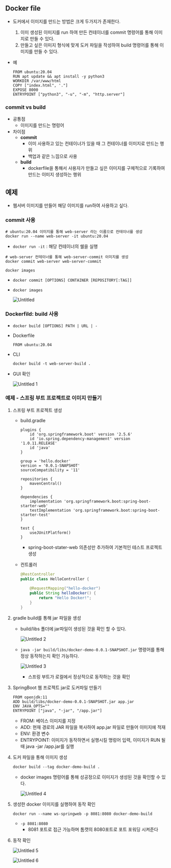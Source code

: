 ## Docker file

- 도커에서 이미지를 만드는 방법은 크게 두가지가 존재한다.
    1. 이미 생성된 이미지를 run 하여 만든 컨테이너를 commit 명령어를 통해 이미지로 만들 수 있다.
    2. 만들고 싶은 이미지 형식에 맞게 도커 파일을 작성하여 build 명령어를 통해 이미지를 만들 수 있다.
- 예
    
    ```docker
    FROM ubuntu:20.04
    RUN apt update && apt install -y python3
    WORKDIR /var/www/html
    COPY ["index.html", '."]
    EXPOSE 8000
    ENTRYPOINT ["python3", "-u", "-m", "http.server"]
    ```
    

### commit vs build

- 공통점
    - 이미지를 만드는 명렁어
- 차이점
    - **commit**
        - 이미 사용하고 있는 컨테이너가 있을 때 그 컨테이너를 이미지로 만드는 행위
        - 백업과 같은 느낌으로 사용
    - **build**
        - dockerfile을 통해서 사용자가 만들고 싶은 이미지를 구체적으로 기록하여 만드는 이미지 생성하는 행위

## 예제

- 웹서버 이미지를 만들어 해당 이미지를 run하여 사용하고 싶다.

### commit 사용

```docker
# ubuntu:20.04 이미지를 통해 web-server 라는 이름으로 컨테이너를 생성
docker run --name web-server -it ubuntu:20.04
```

- `docker run -it` : 해당 컨테이너의 쉘을 실행

```docker
# web-server 컨테이너를 통해 web-server-commit 이미지를 생성
docker commit web-server web-server-commit

docker images
```

- `docker commit [OPTIONS] CONTAINER [REPOSITORY[:TAG]]`
- `docker images`
    
    ![Untitled](https://user-images.githubusercontent.com/72686708/139217751-5d427da3-1566-4fe4-aad2-9f5db96553f9.png)
    

### Dockerfild: build 사용

- `docker build [OPTIONS] PATH | URL | -`
- Dockerfile
    
    ```docker
    FROM ubuntu:20.04
    ```
    
- CLI
    
    ```docker
    docker build -t web-server-build .
    ```
    
- GUI 확인
    
    ![Untitled 1](https://user-images.githubusercontent.com/72686708/139217775-1011c2c1-f53b-4a1b-b100-f5fd89a144b9.png)
    

### 예제 - 스프링 부트 프로젝트로 이미지 만들기

1. 스프링 부트 프로젝트 생성
    - build.gradle
        
        ```
        plugins {
            id 'org.springframework.boot' version '2.5.6'
            id 'io.spring.dependency-management' version '1.0.11.RELEASE'
            id 'java'
        }
        
        group = 'hello.docker'
        version = '0.0.1-SNAPSHOT'
        sourceCompatibility = '11'
        
        repositories {
            mavenCentral()
        }
        
        dependencies {
            implementation 'org.springframework.boot:spring-boot-starter-web'
            testImplementation 'org.springframework.boot:spring-boot-starter-test'
        }
        
        test {
            useJUnitPlatform()
        }
        ```
        
        - spring-boot-stater-web 의존성만 추가하여 기본적인 테스트 프로젝트 생성
    - 컨트롤러
        
        ```java
        @RestController
        public class HelloController {
            
            @RequestMapping("hello-docker")
            public String helloDocker() {
                return "Hello Docker!";
            }
        }
        ```
        
2. gradle build를 통해 jar 파일을 생성
    - build/libs 폴더에 jar파일이 생성된 것을 확인 할 수 있다.
        
        ![Untitled 2](https://user-images.githubusercontent.com/72686708/139217814-f49a7528-8029-4520-a87e-b0964e79c248.png)
        
    - `java -jar build/libs/docker-demo-0.0.1-SNAPSHOT.jar` 명령어를 통해 정상 동작하는지 확인 가능하다.
        
        ![Untitled 3](https://user-images.githubusercontent.com/72686708/139217841-2c9e2351-f55e-4eb7-9eec-5a69d054f50c.png)
        
        - 스프링 부트가 로컬에서 정상적으로 동작하는 것을 확인
3. SpringBoot 웹 프로젝트 jar로 도커파일 만들기
    
    ```docker
    FROM openjdk:11
    ADD build/libs/docker-demo-0.0.1-SNAPSHOT.jar app.jar
    ENV JAVA_OPTS=""
    ENTRYPOINT ["java", "-jar", "/app.jar"]
    ```
    
    - FROM: 베이스 이미지를 지정
    - ADD: 현재 경로의 JAR 파일을 복사하여 app.jar 파일로 만들어 이미지에 적재
    - ENV: 환경 변수
    - ENTRYPOINT: 이미지가 동작하면서 실행시킬 명렁어 입력, 이미지가 RUN 될때 java -jar /app.jar를 실행
4. 도커 파일을 통해 이미지 생성
    
    ```docker
    docker build --tag docker-demo-build .
    ```
    
    - docker images 명렁어를 통해 성공정으로 이미지가 생성된 것을 확인할 수 있다.
        
        ![Untitled 4](https://user-images.githubusercontent.com/72686708/139217859-c9ef863c-ee9a-43e7-b3f7-36d5f3c25a52.png)
        
5. 생성한 docker 이미지를 실행하여 동작 확인
    
    ```docker
    docker run --name ws-springweb -p 8081:8080 docker-demo-build
    ```
    
    - `-p 8081:8080`
        - 8081 포트로 접근 가능하며 톰캣의 8080포트로 포트 포워딩 시켜준다
6. 동작 확인
    
    ![Untitled 5](https://user-images.githubusercontent.com/72686708/139217881-4db7fb54-f5fc-4c61-9586-c23be540f560.png)
    
    ![Untitled 6](https://user-images.githubusercontent.com/72686708/139217901-57f5f850-148c-4eca-a270-ecd46920fbf4.png)

